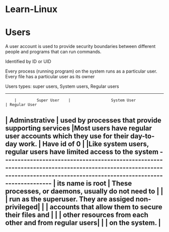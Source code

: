 # Learn-Linux

# Users
A user account is used to provide security boundaries between different people and programs that
can run commands.

Identified by ID or UID

Every process (running program) on the
system runs as a particular user. Every file has a particular user as its owner

Users types:
super users, 
            System users,
                         Regular users
                         
------------------------------------------------------------------------------------------------------------------------------------------------------------------------
        |         Super User    |                  System User                          | Regular User

|  Adminstrative        | used by processes that provide supporting services    |Most users have regular user accounts which they use for their day-to-day work.         |   Have id of 0        |                                                       |Like system users, regular users have limited access to the system
-------------------------------------------------------------------------------------------------------------------------------------------------------------------------         |  its name is root     | These processes, or daemons, usually do not need to   |
        |                       |  run as the superuser. They are assiged non-privileged|
        |                       | accounts that allow them to secure their files and    |
        |                       | other resources from each other and from regular users|
        |                       |  on the system.                                       |    
-------------------------------------------------------------------------------------------------------------------------------------------------------------------------
